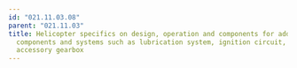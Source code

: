 ```yaml
---
id: "021.11.03.08"
parent: "021.11.03"
title: Helicopter specifics on design, operation and components for additional
  components and systems such as lubrication system, ignition circuit, starter,
  accessory gearbox
---
```

